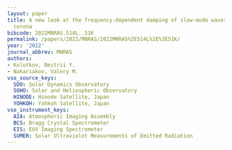 ```yaml
---
layout: paper
title: A new look at the frequency-dependent damping of slow-mode waves in the solar
  corona
bibcode: 2022MNRAS.514L..51K
permalink: /papers/2022/MNRAS/2022MNRAS%2E514L%2E%2E51K/
year: '2022'
journal_abbrev: MNRAS
authors:
- Kolotkov, Dmitrii Y.
- Nakariakov, Valery M.
vso_source_keys:
  SDO: Solar Dynamics Observatory
  SOHO: Solar and Heliospheric Observatory
  HINODE: Hinode Satellite, Japan
  YOHKOH: Yohkoh Satellite, Japan
vso_instrument_keys:
  AIA: Atmospheric Imaging Assembly
  BCS: Bragg Crystal Spectrometer
  EIS: EUV Imaging Spectrometer
  SUMER: Solar Ultraviolet Measurements of Emitted Radiation
---
```

